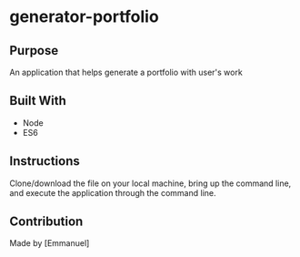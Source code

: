 # generator-portfolio

## Purpose
An application that helps generate a portfolio with user's work

## Built With
* Node
* ES6

## Instructions
Clone/download the file on your local machine, bring up the command line, and execute the application through the command line. 


## Contribution
Made by [Emmanuel]